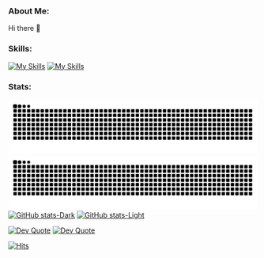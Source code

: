 ### About Me:
Hi there 👋

### Skills:

[![My Skills](https://skillicons.dev/icons?i=nodejs,javascript,vuejs,aws,typescript,linux,php,bash,mysql,docker,github&theme=light#gh-light-mode-only)](https://github.com/lukeadawson/lukeadawson#gh-light-mode-only)
[![My Skills](https://skillicons.dev/icons?i=nodejs,javascript,vuejs,aws,typescript,linux,php,bash,mysql,docker,github&theme=dark#gh-dark-mode-only)](https://github.com/lukeadawson/lukeadawson#gh-dark-mode-only)

### Stats:
![Snake](https://raw.githubusercontent.com/lukeadawson/lukeadawson/output/github-snake.svg#gh-light-mode-only)
![Snake](https://raw.githubusercontent.com/lukeadawson/lukeadawson/output/github-snake-dark.svg#gh-dark-mode-only)
[![GitHub stats-Dark](https://github-readme-stats.vercel.app/api?username=lukeadawson&hide_border=true&show_icons=true&include_all_commits=true&count_private=true&theme=dark&bg_color=00000000#gh-dark-mode-only)](https://github.com/lukeadawson/lukeadawson#gh-dark-mode-only)
[![GitHub stats-Light](https://github-readme-stats.vercel.app/api?username=lukeadawson&hide_border=true&show_icons=true&include_all_commits=true&count_private=true&theme=default&bg_color=00000000#gh-light-mode-only)](https://github.com/lukeadawson/lukeadawson#gh-light-mode-only)

[![Dev Quote](https://quotes-github-readme.vercel.app/api?type=horizontal&theme=default#gh-light-mode-only)](https://github.com/lukeadawson/lukeadawson#gh-light-mode-only)
[![Dev Quote](https://quotes-github-readme.vercel.app/api?type=horizontal&theme=dark#gh-dark-mode-only)](https://github.com/lukeadawson/lukeadawson#gh-dark-mode-only)

[![Hits](https://hits.sh/github.com/lukeadawson/lukeadawson.svg)](https://hits.sh/github.com/lukeadawson/lukeadawson)
 
